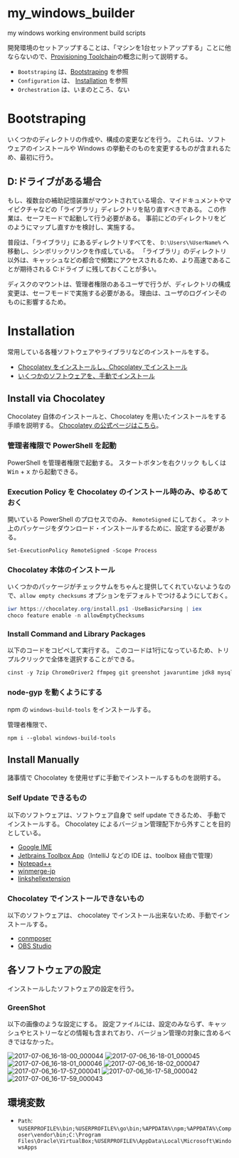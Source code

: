 # my_windows_builder
my windows working environment build scripts

開発環境のセットアップすることは、「マシンを1台セットアップする」ことに他ならないので、[Provisioning Toolchain](https://conferences.oreilly.com/velocity/velocity-mar2010/public/schedule/detail/14180)の概念に則って説明する。

- `Bootstraping` は、[Bootstraping](#bootstraping) を参照
- `Configuration` は、 [Installation](#installation) を参照
- `Orchestration` は、いまのところ、ない

# Bootstraping
いくつかのディレクトリの作成や、構成の変更などを行う。
これらは、ソフトウェアのインストールや Windows の挙動そのものを変更するものが含まれるため、最初に行う。

## D:ドライブがある場合
もし、複数台の補助記憶装置がマウントされている場合、マイドキュメントやマイピクチャなどの「ライブラリ」ディレクトリを貼り直すべきである。
この作業は、セーフモードで起動して行う必要がある。
事前にどのディレクトリをどのようにマップし直すかを検討し、実施する。

普段は、「ライブラリ」にあるディレクトリすべてを、 `D:\Users\%UserName%` へ移動し、シンボリックリンクを作成している。
「ライブラリ」のディレクトリ以外は、キャッシュなどの都合で頻繁にアクセスされるため、より高速であることが期待される C:ドライブ に残しておくことが多い。

ディスクのマウントは、管理者権限のあるユーザで行うが、ディレクトリの構成変更は、セーフモードで実施する必要がある。
理由は、ユーザのログインそのものに影響するため。

# Installation
常用している各種ソフトウェアやライブラリなどのインストールをする。

- [Chocolatey をインストールし、Chocolatey でインストール](#install-via-chocolatey)
- [いくつかのソフトウェアを、手動でインストール](#install-manually)

## Install via Chocolatey
Chocolatey 自体のインストールと、Chocolatey を用いたインストールをする手順を説明する。
[Chocolatey の公式ページはこちら](https://chocolatey.org/install)。

### 管理者権限で PowerShell を起動
PowerShell を管理者権限で起動する。
スタートボタンを右クリック もしくは <kbd>Win</kbd> + <kbd>x</kbd> から起動できる。

### Execution Policy を Chocolatey のインストール時のみ、ゆるめておく
開いている PowerShell のプロセスでのみ、 `RemoteSigned` にしておく。
ネット上のパッケージをダウンロード・インストールするために、設定する必要がある。

```posershell
Set-ExecutionPolicy RemoteSigned -Scope Process
```

### Chocolatey 本体のインストール
いくつかのパッケージがチェックサムをちゃんと提供してくれていないようなので、`allow empty checksums` オプションをデフォルトでつけるようにしておく。

```powershell
iwr https://chocolatey.org/install.ps1 -UseBasicParsing | iex
choco feature enable -n allowEmptyChecksums
```

### Install Command and Library Packages
以下のコードをコピペして実行する。
このコードは1行になっているため、トリプルクリックで全体を選択することができる。

```powershell
cinst -y 7zip ChromeDriver2 ffmpeg git greenshot javaruntime jdk8 mysql.workbench nodejs plantuml php powershell rapidee rsync ruby screentogif specialfoldersview sysinternals vagrant virtualbox
```

### node-gyp を動くようにする
npm の `windows-build-tools` をインストールする。

管理者権限で、

```
npm i --global windows-build-tools
```

## Install Manually
諸事情で Chocolatey を使用せずに手動でインストールするものを説明する。

### Self Update できるもの
以下のソフトウェアは、ソフトウェア自身で self update できるため、 手動でインストールする。
Chocolatey によるバージョン管理配下から外すことを目的としている。

- [Google IME](https://www.google.co.jp/ime/)
- [Jetbrains Toolbox App](https://www.jetbrains.com/toolbox/app/)（IntelliJ などの IDE は、toolbox 経由で管理）
- [Notepad++](https://notepad-plus-plus.org/download/)
- [winmerge-jp](https://winmergejp.bitbucket.io/)
- [linkshellextension](http://schinagl.priv.at/nt/hardlinkshellext/hardlinkshellext.html#contact)

### Chocolatey でインストールできないもの
以下のソフトウェアは、 chocolatey でインストール出来ないため、手動でインストールする。

- [conmposer](https://getcomposer.org/)
- [OBS Studio](https://obsproject.com/)

## 各ソフトウェアの設定
インストールしたソフトウェアの設定を行う。

### GreenShot
以下の画像のような設定にする。
設定ファイルには、設定のみならず、キャッシュやヒストリーなどの情報も含まれており、バージョン管理の対象に含めるべきではなかった。

![2017-07-06_16-18-00_000044](https://user-images.githubusercontent.com/2140131/27899813-bd16fd68-6266-11e7-8be6-c6d1a3ca7759.png)
![2017-07-06_16-18-01_000045](https://user-images.githubusercontent.com/2140131/27899815-bd1f0468-6266-11e7-8a1e-03e066817dd4.png)
![2017-07-06_16-18-01_000046](https://user-images.githubusercontent.com/2140131/27899814-bd1ab778-6266-11e7-8328-904da78d991f.png)
![2017-07-06_16-18-02_000047](https://user-images.githubusercontent.com/2140131/27899816-bd35786a-6266-11e7-978f-dc302d86a731.png)
![2017-07-06_16-17-57_000041](https://user-images.githubusercontent.com/2140131/27899817-bd3791c2-6266-11e7-8151-936a6bd6aa97.png)
![2017-07-06_16-17-58_000042](https://user-images.githubusercontent.com/2140131/27899818-bd3a17ee-6266-11e7-9e18-df942ed158d1.png)
![2017-07-06_16-17-59_000043](https://user-images.githubusercontent.com/2140131/27899819-bd3b0dd4-6266-11e7-910c-cecc068a68e0.png)

## 環境変数

- `Path`: `%USERPROFILE%\bin;%USERPROFILE%\go\bin;%APPDATA%\npm;%APPDATA%\Composer\vendor\bin;C:\Program Files\Oracle\VirtualBox;%USERPROFILE%\AppData\Local\Microsoft\WindowsApps`
